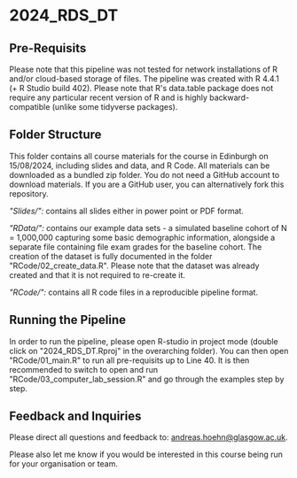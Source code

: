 # 2024_RDS_DT
 

## Pre-Requisits

Please note that this pipeline was not tested for network installations of R and/or cloud-based storage of files. 
The pipeline was created with R 4.4.1 (+ R Studio build 402). Please note that R's data.table package does not require 
any particular recent version of R and is highly backward-compatible (unlike some tidyverse packages).


## Folder Structure

This folder contains all course materials for the course in Edinburgh on 15/08/2024, including slides and data, and R Code. 
All materials can be downloaded as a bundled zip folder. You do not need a GitHub account to download materials. If you are 
a GitHub user, you can alternatively fork this repository.

*"Slides/":* contains all slides either in power point or PDF format.

*"RData/":* contains our example data sets - a simulated baseline cohort of N = 1,000,000 capturing some basic demographic 
information, alongside a separate file containing file exam grades for the baseline cohort. The creation of the dataset is 
fully documented in the folder "RCode/02_create_data.R". Please note that the dataset was already created and that it is not 
required to re-create it.

*"RCode/":* contains all R code files in a reproducible pipeline format. 


## Running the Pipeline 

In order to run the pipeline, please open R-studio in project mode (double click on "2024_RDS_DT.Rproj" in the overarching folder). 
You can then open "RCode/01_main.R" to run all pre-requisits up to Line 40. It is then recommended to switch to open and run 
"RCode/03_computer_lab_session.R" and go through the examples step by step. 


## Feedback and Inquiries 

Please direct all questions and feedback to: andreas.hoehn@glasgow.ac.uk.

Please also let me know if you would be interested in this course being run for your organisation or team.
